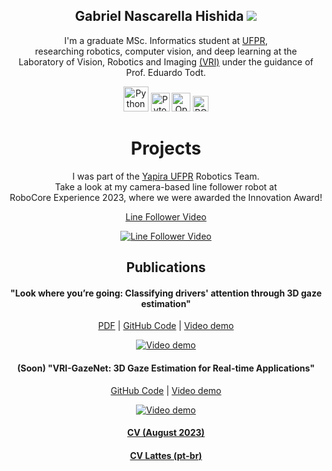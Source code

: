 <div style="text-align: center;">

 <h2>Gabriel Nascarella Hishida <img class="profile-picture" src="https://avatars.githubusercontent.com/u/55661167?v=4"></h2>

<p>I'm a graduate MSc. Informatics student at <a href="https://ufpr.br/">UFPR</a>,<br>researching robotics, computer vision, and deep learning at the <br>Laboratory of Vision, Robotics and Imaging <a href="https://web.inf.ufpr.br/vri/">(VRI)</a> under the guidance of Prof. Eduardo Todt.</p>


<div class="icon-container">
        <a href="https://www.python.org/"><img class="icon_img" alt="Python" width="40px" src="https://img.icons8.com/color/240/000000/python.png"></a>
        <a href="https://pytorch.org/"><img class="icon_img" alt="Pytorch" width="30px" src="https://raw.githubusercontent.com/pytorch/pytorch/main/docs/source/_static/img/pytorch-logo-dark.png"></a>
        <a href="https://opencv.org/"><img class="icon_img" alt="OpenCV" width="30px" src="https://opencv.org/wp-content/uploads/2022/05/logo.png"></a>
<!--         <a href="https://ubuntu.com/"><img class="icon_img" alt="Ubuntu" width="40px" src="https://img.icons8.com/color/96/000000/ubuntu--v1.png"></a> -->
        <a href="https://www.ros.org/"><img class="icon_img" alt="ROS" height="25px" src="https://upload.wikimedia.org/wikipedia/commons/thumb/b/bb/Ros_logo.svg/1280px-Ros_logo.svg.png"></a>
    </div>

<h1>Projects</h1>

<p>I was part of the <a href="https://www.facebook.com/ufpr.yapira">Yapira UFPR</a> Robotics Team.<br>Take a look at my camera-based line follower robot at<br>RoboCore Experience 2023, where we were awarded the Innovation Award!</p>

<a href="https://www.youtube.com/watch?v=ufpI7cly8JM">Line Follower Video</a>

<a href="https://www.youtube.com/watch?v=ufpI7cly8JM"><img src="https://img.youtube.com/vi/ufpI7cly8JM/0.jpg" alt="Line Follower Video"></a>

<h2>Publications</h2>

<h4>"Look where you’re going: Classifying drivers' attention through 3D gaze estimation"</h4>
    <p><a href="./Thesis_LWYG.pdf">PDF</a> | <a href="https://github.com/VRI-UFPR/LWYG-drivers-attention">GitHub Code</a> | <a href="https://www.youtube.com/watch?v=_muyewFN-GU">Video demo</a> </p>

<a href="https://www.youtube.com/watch?v=_muyewFN-GU"><img src="https://img.youtube.com/vi/_muyewFN-GU/0.jpg" alt="Video demo"></a>

<h4>(Soon) "VRI-GazeNet: 3D Gaze Estimation for Real-time Applications"</h4>
    <p><a href="https://github.com/VRI-UFPR/GazeNet">GitHub Code</a> | <a href="https://www.youtube.com/watch?v=s49nZorNE7A">Video demo</a></p>

<a href="https://www.youtube.com/watch?v=s49nZorNE7A"><img src="https://img.youtube.com/vi/s49nZorNE7A/0.jpg" alt="Video demo"></a>

<h4><a href="./CV Aug 2023.pdf">CV (August 2023)</a></h4> 
<h4><a href="http://lattes.cnpq.br/5118923055291342">CV Lattes (pt-br)</a></h4>
</div>
